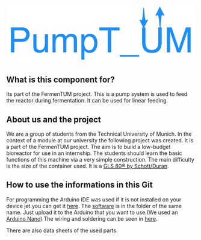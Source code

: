 <p align="center">
<img src="https://github.com/Mrdayday/PumpT_UM/blob/master/Img/PumpT_um_logo.jpg" width="600"/>
</p>

## What is this component for?
Its part of the FermenTUM project. This is a pump system is used to feed the reactor during fermentation. It can be used for linear feeding.

## About us and the project
We are a group of students from the Technical University of Munich. In the context of a module at our university the following project was created. It is a part of the FermenTUM project. The aim is to build a low-budget bioreactor for use in an internship. The students should learn the basic functions of this machine via a very simple construction. The main difficulty is the size of the container used. It is a [GLS 80® by Schott/Duran](https://www.duran-group.com/uploads/tx_fedownloads/GLS80_A5_E_01.pdf).

## How to use the informations in this Git
For programming the Arduino IDE was used if it is not installed on your device jet you can get it [here](https://www.arduino.cc/en/Main/Software). The [software](https://github.com/Mrdayday/PumpT_UM/tree/master/Software) is in the folder of the same name. Just upload it to the Arduino that you want to use.(We used an [Arduino Nano](https://www.arduino.cc/en/Guide/ArduinoNano))
The wiring and soldering can be seen in [here](https://github.com/Mrdayday/PumpT_UM/blob/master/Wiring.md).

There are also data sheets of the used parts.
